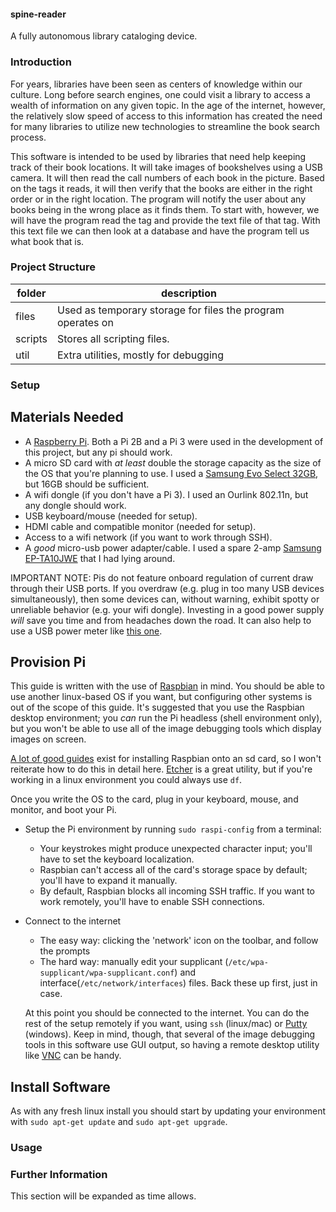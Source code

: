 #### spine-reader
A fully autonomous library cataloging device.
### Introduction

For years, libraries have been seen as centers of knowledge within our culture. Long before search engines, one could visit a library to access a wealth of information on any given topic.  In the age of the internet, however, the relatively slow speed of access to this information has created the need for many libraries to utilize new technologies to streamline the book search process.

This software is intended to be used by libraries that need help keeping track of their book locations.  It will take images of bookshelves using a USB camera. It will then read the call numbers of each book in the picture. Based on the tags it reads, it will then verify that the books are either in the right order or in the right location. The program will notify the user about any books being in the wrong place as it finds them. To start with, however, we will have the program read the tag and provide the text file of that tag. With this text file we can then look at a database and have the program tell us what book that is.


### Project Structure

| folder   | description   |
| ---------| --------------|
| files    | Used as temporary storage for files the program operates on |
| scripts  | Stores all scripting files. |
| util     | Extra utilities, mostly for debugging |

### Setup
## Materials Needed
  * A [Raspberry Pi](https://www.raspberrypi.org/products/). Both a Pi 2B and a Pi 3 were used in the development of this project, but any pi should work.
  * A micro SD card with _at least_ double the storage capacity as the size of the OS that you're planning to use. I used a [Samsung Evo Select 32GB](https://www.amazon.com/Samsung-Select-Memory-MB-ME32DA-AM/dp/B01DOB6Y5Q), but 16GB should be sufficient.
  * A wifi dongle (if you don't have a Pi 3). I used an Ourlink 802.11n, but any dongle should work.
  * USB keyboard/mouse (needed for setup).
  * HDMI cable and compatible monitor (needed for setup).
  * Access to a wifi network (if you want to work through SSH).
  * A _good_ micro-usb power adapter/cable.  I used a spare 2-amp [Samsung EP-TA10JWE](https://www.amazon.com/Samsung-SAM-EP-TA10JWE-Universal-Charger-Adapter/dp/B00R8NLZNS) that I had lying around.
  
  IMPORTANT NOTE: Pis do not feature onboard regulation of current draw through their USB ports. If you overdraw (e.g. plug in too many USB devices simultaneously), then some devices can, without warning, exhibit spotty or unreliable behavior (e.g. your wifi dongle). Investing in a good power supply _will_ save you time and from headaches down the road. It can also help to use a USB power meter like [this one](https://www.amazon.com/PowerJive-Voltage-Multimeter-chargers-capacity/dp/B013FANC9W/).
  
## Provision Pi
  This guide is written with the use of [Raspbian](https://www.raspberrypi.org/downloads/raspbian/) in mind. You should be able to use another linux-based OS if you want, but configuring other systems is out of the scope of this guide. It's suggested that you use the Raspbian desktop environment; you _can_ run the Pi headless (shell environment only), but you won't be able to use all of the image debugging tools which display images on screen.
  
  [A lot of good guides](https://www.raspberrypi.org/documentation/installation/installing-images/README.md) exist for installing Raspbian onto an sd card, so I won't reiterate how to do this in detail here. [Etcher](https://etcher.io/) is a great utility, but if you're working in a linux environment you could always use `df`.
  
  Once you write the OS to the card, plug in your keyboard, mouse, and monitor, and boot your Pi.
* Setup the Pi environment by running `sudo raspi-config` from a terminal:
  * Your keystrokes might produce unexpected character input; you'll have to set the keyboard localization.
  * Raspbian can't access all of the card's storage space by default; you'll have to expand it manually.
  * By default, Raspbian blocks all incoming SSH traffic. If you want to work remotely, you'll have to enable SSH connections.
* Connect to the internet
  * The easy way: clicking the 'network' icon on the toolbar, and follow the prompts
  * The hard way: manually edit your supplicant (`/etc/wpa-supplicant/wpa-supplicant.conf`) and interface(`/etc/network/interfaces`) files. Back these up first, just in case.
  
  At this point you should be connected to the internet. You can do the rest of the setup remotely if you want, using `ssh` (linux/mac) or [Putty](http://www.putty.org/) (windows). Keep in mind, though, that several of the image debugging tools in this software use GUI output, so having a remote desktop utility like [VNC](https://www.raspberrypi.org/documentation/remote-access/vnc/) can be handy.
  
## Install Software
As with any fresh linux install you should start by updating your environment with `sudo apt-get update` and `sudo apt-get upgrade`.

### Usage


### Further Information
</i>This section will be expanded as time allows.</i>
